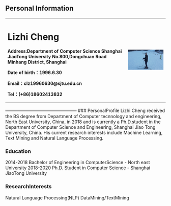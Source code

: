 ## Personal Information
<table border="0">
  <tr>
    <td width="75%">
      <h1>Lizhi Cheng</h1>
      <p><b>Address:Department of Computer Science Shanghai JiaoTong University No.800,Dongchuan Road Minhang District, Shanghai </b></p>
      <p><b>Date of birth：1996.6.30</b></p>
      <p><b>Email：clz19960630@sjtu.edu.cn</b></p>
      <p><b>Tel：(+86)18602413832 </b></p>
    </td>
    <td width="25%">
      <img src="/20141214_152338.jpg" width="100%">
    </td>
  </tr>
</table>
————————————————
### PersonalProﬁle
Lizhi Cheng received the BS degree from Department of Computer tecnnology and engineering, North East University, China, in 2018 and is currently a Ph.D.student in the Department of Computer Science and Engineering, Shanghai Jiao Tong University, China. His current research interests include Machine Learning, Text Mining and Natural Language Processing.

### Education
2014-2018 Bachelor of Engineering in ComputerScience - North east University
2018-2020 Ph.D. Student in Computer Science - Shanghai JiaoTong University

### ResearchInterests 
Natural Language Processing(NLP) 
DataMining/TextMining 
